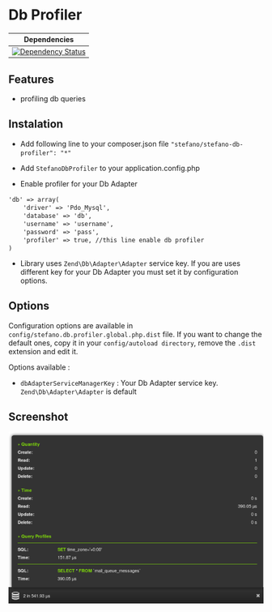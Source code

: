 Db Profiler
=====

| Dependencies |
| :---: |
| [![Dependency Status](https://www.versioneye.com/user/projects/534186d3e97a46bbf90000dc/badge.png)](https://www.versioneye.com/user/projects/534186d3e97a46bbf90000dc) |

Features
----

- profiling db queries

Instalation
---

- Add following line to your composer.json file ``` "stefano/stefano-db-profiler": "*" ```

- Add ``` StefanoDbProfiler ``` to your application.config.php

- Enable profiler for your Db Adapter

```
'db' => array(
    'driver' => 'Pdo_Mysql',
    'database' => 'db',
    'username' => 'username',
    'password' => 'pass',
    'profiler' => true, //this line enable db profiler
)
```

- Library uses ``` Zend\Db\Adapter\Adapter ``` service key. If you are uses different key for your Db Adapter you must set it by configuration options.

Options
---

Configuration options are available in ```config/stefano.db.profiler.global.php.dist``` file. If you want to change the default ones, copy it in your ```config/autoload directory```, remove the ```.dist``` extension and edit it.

Options available :

- ```dbAdapterServiceManagerKey``` : Your Db Adapter service key. ``` Zend\Db\Adapter\Adapter ``` is default

Screenshot
---

![Db Profiler](./doc/images/snapshot.png)
